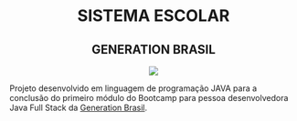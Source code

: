 <h1 align="center">SISTEMA ESCOLAR</h1>
<h2 align="center">GENERATION BRASIL</h2>

<p align="center">
<img src="https://github.com/fabiomrm/generation/blob/main/generation_21-10-2021-09-00-34-863_T.jpeg?raw=true" />
</P>

</p>
      Projeto desenvolvido em linguagem de programação JAVA para a conclusão do primeiro módulo do Bootcamp para pessoa desenvolvedora Java Full Stack da <a href="https://brazil.generation.org/">Generation Brasil</a>.
</p>
